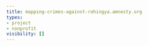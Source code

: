 ```yaml
---
title: mapping-crimes-against-rohingya.amnesty.org
types:
- project
- nonprofit
visibility: []
---
```

